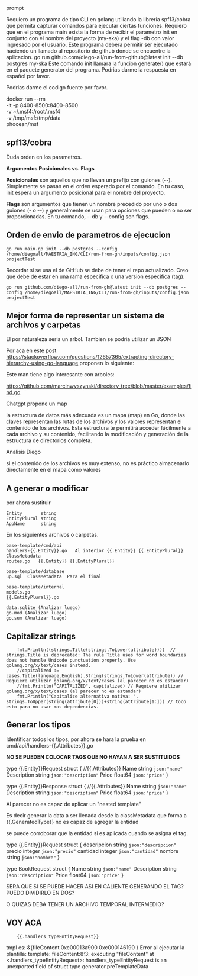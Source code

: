 

prompt

Requiero un programa de tipo CLI en golang utiliando la libreria spf13/cobra que permita capturar comandos para ejecutar ciertas funciones. Requiero que en el programa main exista la forma de recibir el parametro init en conjunto con el nombre del proyecto (my-ska) y el flag -db con valor ingresado por el usuario. Este programa debera permitir ser ejecutado haciendo un llamado al repositorio de github donde se encuentre la aplicacion. go run github.com/diego-all/run-from-github@latest init --db postgres my-ska Este comando init llamara la funcion generate() que estará en el paquete generator del programa. Podrias darme la respuesta en español por favor.

Podrias darme el codigo fuente por favor.


docker run --rm \
-it -p 8400-8500:8400-8500 \
-v ~/.msf4:/root/.msf4 \
-v /tmp/msf:/tmp/data \
phocean/msf



## spf13/cobra

Duda orden en los parametros.

**Argumentos Posicionales vs. Flags**

**Posicionales** son aquellos que no llevan un prefijo con guiones (--). Simplemente se pasan en el orden esperado por el comando. En tu caso, init espera un argumento posicional para el nombre del proyecto.

**Flags** son argumentos que tienen un nombre precedido por uno o dos guiones (- o --) y generalmente se usan para opciones que pueden o no ser proporcionadas. En tu comando, --db y --config son flags.




## Orden de envio de parametros de ejecucion

    go run main.go init --db postgres --config /home/diegoall/MAESTRIA_ING/CLI/run-from-gh/inputs/config.json projectTest

Recordar si se usa el de GitHub se debe de tener el repo actualizado. Creo que debe de estar en una rama especifica o una version especifica (tag).

    go run github.com/diego-all/run-from-gh@latest init --db postgres --config /home/diegoall/MAESTRIA_ING/CLI/run-from-gh/inputs/config.json projectTest


## Mejor forma de representar un sistema de archivos y carpetas



El por naturaleza seria un arbol.
Tambien se podria utilizar un JSON

Por aca en este post https://stackoverflow.com/questions/12657365/extracting-directory-hierarchy-using-go-language proponen lo siguiente:

Este man tiene algo interesante con arboles:

https://github.com/marcinwyszynski/directory_tree/blob/master/examples/find.go


Chatgpt propone un map

la estructura de datos más adecuada es un mapa (map) en Go, donde las claves representan las rutas de los archivos y los valores representan el contenido de los archivos. Esta estructura te permitirá acceder fácilmente a cada archivo y su contenido, facilitando la modificación y generación de la estructura de directorios completa.


Analisis Diego


si el contenido de los archivos es muy extenso, no es práctico almacenarlo directamente en el mapa como valores



## A generar o modificar 

por ahora sustituir

	Entity       string
	EntityPlural string
	AppName      string

En los siguientes archivos o carpetas.

    base-template/cmd/api
    handlers-{{.Entity}}.go   Al interior {{.Entity}} {{.EntityPlural}} ClassMetadata
    routes.go   {{.Entity}} {{.EntityPlural}}

    base-template/database
    up.sql  ClassMetadata  Para el final

    base-template/internal
    models.go
    {{.EntityPlural}}.go

    data.sqlite (Analizar luego)
    go.mod (Analizar luego)
    go.sum (Analizar luego) 



## Capitalizar strings

		fmt.Println((strings.Title(strings.ToLower(attribute))))  // strings.Title is deprecated: The rule Title uses for word boundaries does not handle Unicode punctuation properly. Use golang.org/x/text/cases instead.
		//capitalized := cases.Title(language.English).String(strings.ToLower(attribute)) // Requiere utilizar golang.org/x/text/cases (al parecer no es estandar)
		//fmt.Println("CAPITALIZED", capitalized) // Requiere utilizar golang.org/x/text/cases (al parecer no es estandar)
		fmt.Println("Capitalize alternativa nativa: ", strings.ToUpper(string(attribute[0]))+string(attribute[1:])) // toco esto para no usar mas dependencias.


## Generar los tipos

Identificar todos los tipos, por ahora se hara la prueba en cmd/api/handlers-{{.Attributes}}.go

 **NO SE PUEDEN COLOCAR TAGS QUE NO HAYAN A SER SUSTITUIDOS**


type {{.Entity}}Request struct {
	//{{.Attributes}}
	Name        string  `json:"name"`
	Description string  `json:"description"`
	Price       float64 `json:"price"`
}

type {{.Entity}}Response struct {
	//{{.Attributes}}
	Name        string  `json:"name"`
	Description string  `json:"description"`
	Price       float64 `json:"price"`
}



Al parecer no es capaz de aplicar un "nested template" 


Es decir generar la data a ser llenada desde la classMetadata que forma a {{.GeneratedType}}
no es capaz de agregar la entidad

se puede corroborar que la entidad si es aplicada cuando se asigna el tag.

type {{.Entity}}Request struct {
descripcion	string	`json:"descripcion"`
precio	integer	`json:"precio"`
cantidad	integer	`json:"cantidad"`
nombre	string	`json:"nombre"`
}

type BookRequest struct {
	Name        string  `json:"name"`
	Description string  `json:"description"`
	Price       float64 `json:"price"`
}

SERA QUE SI SE PUEDE HACER ASI EN CALIENTE GENERANDO EL TAG?
PUEDO DIVIDIRLO EN DOS?

O QUIZAS DEBA TENER UN ARCHIVO TEMPORAL INTERMEDIO?



## VOY ACA


        {{.handlers_typeEntityRequest}}
tmpl es: &{fileContent 0xc00013a900 0xc000146190  }
Error al ejecutar la plantilla: template: fileContent:8:3: executing "fileContent" at <.handlers_typeEntityRequest>: handlers_typeEntityRequest is an unexported field of struct type generator.preTemplateData





